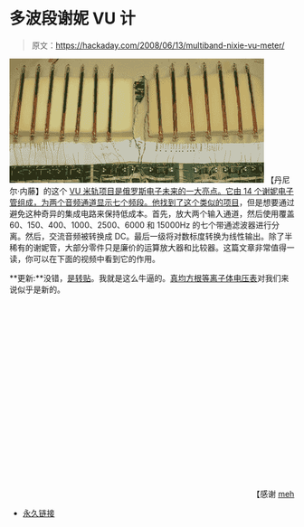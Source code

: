 # 多波段谢妮 VU 计

> 原文：<https://hackaday.com/2008/06/13/multiband-nixie-vu-meter/>

![](img/d88a00aa6d908b590225728a5d3b579f.png)
【丹尼尔·内藤】的这个 [VU 米轨项目是俄罗斯电子未来的一大亮点。它由 14 个谢妮电子管组成，为两个音频通道显示七个频段。他找到了](http://tchips.com/home/index.php?option=com_content&task=view&id=35&Itemid=1)[这个类似的项目](http://m.bareille.free.fr/vu-in13/vumeter_in13.htm)，但是想要通过避免这种奇异的集成电路来保持低成本。首先，放大两个输入通道，然后使用覆盖 60、150、400、1000、2500、6000 和 15000Hz 的七个带通滤波器进行分离。然后，交流音频被转换成 DC。最后一级将对数标度转换为线性输出。除了半稀有的谢妮管，大部分零件只是廉价的运算放大器和比较器。这篇文章非常值得一读，你可以在下面的视频中看到它的作用。

**更新:**没错，[是转贴](http://www.hackaday.com/2008/03/27/nixie-tube-vu-meter/)。我就是这么牛逼的。[真均方根等离子体电压表](http://m.bareille.free.fr/vu-in13/vumeter_in13.htm)对我们来说似乎是新的。

<object width="425" height="344"><param name="movie" value="http://www.youtube.com/v/qLzXueWH8qo&amp;hl=en&amp;rel=0&amp;color1=0x3a3a3a&amp;color2=0x999999"></object> 
【感谢 [meh](http://www.hackaday.com/2008/06/12/led-lightbar-controller/#c12638881)

*   [永久链接](http://tchips.com/home/index.php?option=com_content&task=view&id=35&Itemid=1)